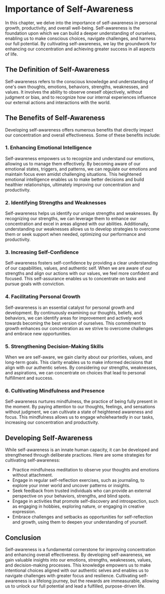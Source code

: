 Importance of Self-Awareness
=====================================

In this chapter, we delve into the importance of self-awareness in personal growth, productivity, and overall well-being. Self-awareness is the foundation upon which we can build a deeper understanding of ourselves, enabling us to make conscious choices, navigate challenges, and harness our full potential. By cultivating self-awareness, we lay the groundwork for enhancing our concentration and achieving greater success in all aspects of life.

**The Definition of Self-Awareness**
------------------------------------

Self-awareness refers to the conscious knowledge and understanding of one's own thoughts, emotions, behaviors, strengths, weaknesses, and values. It involves the ability to observe oneself objectively, without judgment or bias, and to recognize how our internal experiences influence our external actions and interactions with the world.

**The Benefits of Self-Awareness**
----------------------------------

Developing self-awareness offers numerous benefits that directly impact our concentration and overall effectiveness. Some of these benefits include:

### 1. Enhancing Emotional Intelligence

Self-awareness empowers us to recognize and understand our emotions, allowing us to manage them effectively. By becoming aware of our emotional states, triggers, and patterns, we can regulate our emotions and maintain focus even amidst challenging situations. This heightened emotional intelligence enables us to make better decisions and build healthier relationships, ultimately improving our concentration and productivity.

### 2. Identifying Strengths and Weaknesses

Self-awareness helps us identify our unique strengths and weaknesses. By recognizing our strengths, we can leverage them to enhance our concentration and excel in areas aligned with our abilities. Additionally, understanding our weaknesses allows us to develop strategies to overcome them or seek support when needed, optimizing our performance and productivity.

### 3. Increasing Self-Confidence

Self-awareness fosters self-confidence by providing a clear understanding of our capabilities, values, and authentic self. When we are aware of our strengths and align our actions with our values, we feel more confident and focused. This self-assurance enables us to concentrate on tasks and pursue goals with conviction.

### 4. Facilitating Personal Growth

Self-awareness is an essential catalyst for personal growth and development. By continuously examining our thoughts, beliefs, and behaviors, we can identify areas for improvement and actively work towards becoming the best version of ourselves. This commitment to growth enhances our concentration as we strive to overcome challenges and embrace new opportunities.

### 5. Strengthening Decision-Making Skills

When we are self-aware, we gain clarity about our priorities, values, and long-term goals. This clarity enables us to make informed decisions that align with our authentic selves. By considering our strengths, weaknesses, and aspirations, we can concentrate on choices that lead to personal fulfillment and success.

### 6. Cultivating Mindfulness and Presence

Self-awareness nurtures mindfulness, the practice of being fully present in the moment. By paying attention to our thoughts, feelings, and sensations without judgment, we can cultivate a state of heightened awareness and focus. This mindfulness allows us to engage wholeheartedly in our tasks, increasing our concentration and productivity.

**Developing Self-Awareness**
-----------------------------

While self-awareness is an innate human capacity, it can be developed and strengthened through deliberate practices. Here are some strategies for cultivating self-awareness:

* Practice mindfulness meditation to observe your thoughts and emotions without attachment.
* Engage in regular self-reflection exercises, such as journaling, to explore your inner world and uncover patterns or insights.
* Seek feedback from trusted individuals who can provide an external perspective on your behaviors, strengths, and blind spots.
* Engage in activities that promote self-discovery and introspection, such as engaging in hobbies, exploring nature, or engaging in creative expression.
* Embrace challenges and setbacks as opportunities for self-reflection and growth, using them to deepen your understanding of yourself.

**Conclusion**
--------------

Self-awareness is a fundamental cornerstone for improving concentration and enhancing overall effectiveness. By developing self-awareness, we gain valuable insights into our emotions, strengths, weaknesses, values, and decision-making processes. This knowledge empowers us to make intentional choices aligned with our authentic selves and enables us to navigate challenges with greater focus and resilience. Cultivating self-awareness is a lifelong journey, but the rewards are immeasurable, allowing us to unlock our full potential and lead a fulfilled, purpose-driven life.

